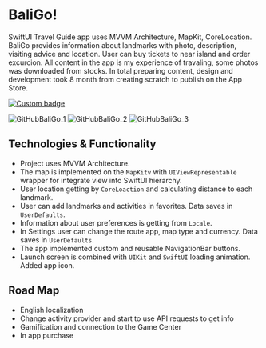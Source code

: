 # BaliGo!

SwiftUI Travel Guide app uses MVVM Architecture, MapKit, CoreLocation. BaliGo provides information about landmarks with photo, description, visiting advice and location. User can buy tickets to near island and order excurcion. All content in the app is my experience of travaling, some photos was downloaded from stocks. In total preparing content, design and development took 8 month from creating scratch to publish on the App Store.

<a href="https://apps.apple.com/app/bali-go/id1580667720"><img alt="Custom badge" src="https://user-images.githubusercontent.com/94032706/170984756-d1ed69fb-2ff6-49fd-8e62-54a71c86e1ff.png"></a>

![GitHubBaliGo_1](https://user-images.githubusercontent.com/94032706/170975392-15904ebd-1d74-4671-8681-82b76c955d3a.png)
![GitHubBaliGo_2](https://user-images.githubusercontent.com/94032706/170975412-8e1a2559-77b8-4fda-a659-d3c12cc790c2.png)
![GitHubBaliGo_3](https://user-images.githubusercontent.com/94032706/170975429-d48ca57d-2ea6-4be6-9edd-447a38fca5f4.png)

## Technologies & Functionality

- Project uses MVVM Architecture.
- The map is implemented on the `MapKitv` with `UIViewRepresentable` wrapper for integrate view into SwiftUI hierarchy.
- User location getting by `CoreLoaction` and calculating distance to each landmark.
- User can add landmarks and activities in favorites. Data saves in `UserDefaults`.
- Information about user preferences is getting from `Locale`.
- In Settings user can change the route app, map type and currency. Data saves in `UserDefaults`.
- The app implemented custom and reusable NavigationBar buttons.
- Launch screen is combined with `UIKit` and `SwiftUI` loading animation. Added app icon.

## Road Map

- English localization
- Change activity provider and start to use API requests to get info
- Gamification and connection to the Game Center
- In app purchase
